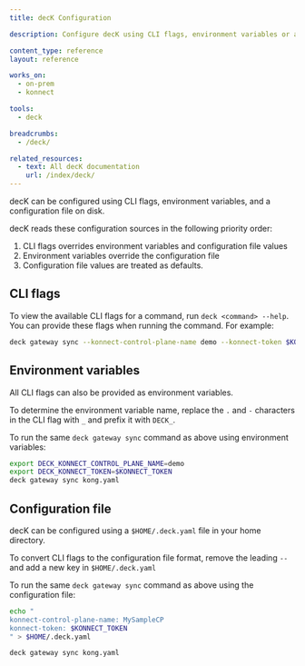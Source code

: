 ```yaml
---
title: decK Configuration

description: Configure decK using CLI flags, environment variables or a configuration file

content_type: reference
layout: reference

works_on:
  - on-prem
  - konnect

tools:
  - deck

breadcrumbs:
  - /deck/

related_resources:
  - text: All decK documentation
    url: /index/deck/
---
```


decK can be configured using CLI flags, environment variables, and a configuration file on disk.

decK reads these configuration sources in the following priority order:

1. CLI flags overrides environment variables and configuration file values
2. Environment variables override the configuration file
3. Configuration file values are treated as defaults.

## CLI flags

To view the available CLI flags for a command, run `deck <command> --help`.
You can provide these flags when running the command. For example:

```bash
deck gateway sync --konnect-control-plane-name demo --konnect-token $KONNECT_TOKEN kong.yaml
```

## Environment variables

All CLI flags can also be provided as environment variables.

To determine the environment variable name, replace the `.` and `-` characters in the CLI flag with `_` and prefix it with `DECK_`.

To run the same `deck gateway sync` command as above using environment variables:

```bash
export DECK_KONNECT_CONTROL_PLANE_NAME=demo
export DECK_KONNECT_TOKEN=$KONNECT_TOKEN
deck gateway sync kong.yaml
```

## Configuration file

decK can be configured using a `$HOME/.deck.yaml` file in your home directory.

To convert CLI flags to the configuration file format, remove the leading `--` and add a new key in `$HOME/.deck.yaml`

To run the same `deck gateway sync` command as above using the configuration file:

```bash
echo "
konnect-control-plane-name: MySampleCP
konnect-token: $KONNECT_TOKEN
" > $HOME/.deck.yaml

deck gateway sync kong.yaml
```
